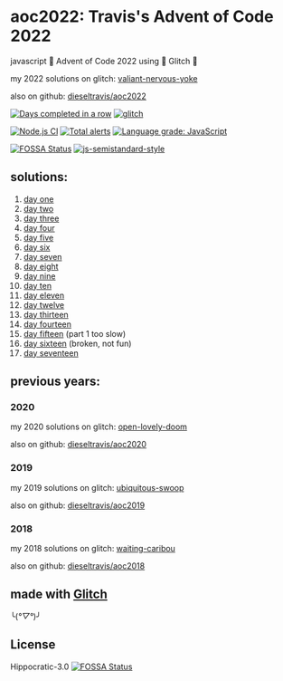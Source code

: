 # aoc2022: Travis's Advent of Code 2022

javascript 🎄 Advent of Code 2022 using 🎏 Glitch 🎏

my 2022 solutions on glitch: [valiant-nervous-yoke](https://valiant-nervous-yoke.glitch.me/)

also on github: [dieseltravis/aoc2022](https://github.com/dieseltravis/aoc2022)

[![Days completed in a row](https://img.shields.io/badge/⭐%20days%20in%20a%20row-14-blueviolet)](https://adventofcode.com/2022/) [![glitch](https://shields.io/badge/glitch-%F0%9F%91%8D%F0%9F%8E%8F-blue?logo=glitch&logoColor=violet)](https://glitch.com/)

[![Node.js CI](https://github.com/dieseltravis/aoc2022/actions/workflows/node.js.yml/badge.svg)](https://github.com/dieseltravis/aoc2022/actions/workflows/node.js.yml) [![Total alerts](https://img.shields.io/lgtm/alerts/g/dieseltravis/aoc2022.svg?logo=lgtm&logoWidth=18)](https://lgtm.com/projects/g/dieseltravis/aoc2022/alerts/) [![Language grade: JavaScript](https://img.shields.io/lgtm/grade/javascript/g/dieseltravis/aoc2022.svg?logo=lgtm&logoWidth=18)](https://lgtm.com/projects/g/dieseltravis/aoc2022/context:javascript)

<!-- 
broken:
[![node dependencies](https://david-dm.org/dieseltravis/aoc2022.svg)](https://david-dm.org/dieseltravis/aoc2022)
--> 

[![FOSSA Status](https://app.fossa.com/api/projects/git%2Bgithub.com%2Fdieseltravis%2Faoc2022.svg?type=shield)](https://app.fossa.com/projects/git%2Bgithub.com%2Fdieseltravis%2Faoc2022?ref=badge_shield) [![js-semistandard-style](https://img.shields.io/badge/code%20style-semistandard-brightgreen.svg?logo=javascript)](https://github.com/standard/semistandard)

## solutions:

1. [day one](https://valiant-nervous-yoke.glitch.me/day/01)
2. [day two](https://valiant-nervous-yoke.glitch.me/day/02)
3. [day three](https://valiant-nervous-yoke.glitch.me/day/03)
4. [day four](https://valiant-nervous-yoke.glitch.me/day/04)
5. [day five](https://valiant-nervous-yoke.glitch.me/day/05)
6. [day six](https://valiant-nervous-yoke.glitch.me/day/06)
7. [day seven](https://valiant-nervous-yoke.glitch.me/day/07)
8. [day eight](https://valiant-nervous-yoke.glitch.me/day/08)
9. [day nine](https://valiant-nervous-yoke.glitch.me/day/09)
10. [day ten](https://valiant-nervous-yoke.glitch.me/day/10)
11. [day eleven](https://valiant-nervous-yoke.glitch.me/day/11)
12. [day twelve](https://valiant-nervous-yoke.glitch.me/day/12)
13. [day thirteen](https://valiant-nervous-yoke.glitch.me/day/13)
14. [day fourteen](https://valiant-nervous-yoke.glitch.me/day/14)
15. [day fifteen](https://valiant-nervous-yoke.glitch.me/day/15) (part 1 too slow)
16. [day sixteen](https://valiant-nervous-yoke.glitch.me/day/16) (broken, not fun)
17. [day seventeen](https://valiant-nervous-yoke.glitch.me/day/17)
<!-- 
18. [day eighteen](https://valiant-nervous-yoke.glitch.me/day/18)
19. [day nineteen](https://valiant-nervous-yoke.glitch.me/day/19)
20. [day twenty](https://valiant-nervous-yoke.glitch.me/day/20)
21. [day twentyone](https://valiant-nervous-yoke.glitch.me/day/21)
22. [day twentytwo](https://valiant-nervous-yoke.glitch.me/day/22)
23. [day twentythree](https://valiant-nervous-yoke.glitch.me/day/23)
24. [day twentyfour](https://valiant-nervous-yoke.glitch.me/day/24)
25. [day twentyfive](https://valiant-nervous-yoke.glitch.me/day/25)
-->

## previous years:

### 2020

my 2020 solutions on glitch: [open-lovely-doom](https://open-lovely-doom.glitch.me/)

also on github: [dieseltravis/aoc2020](https://github.com/dieseltravis/aoc2020)

### 2019

my 2019 solutions on glitch: [ubiquitous-swoop](https://ubiquitous-swoop.glitch.me/)

also on github: [dieseltravis/aoc2019](https://github.com/dieseltravis/aoc2019)

### 2018

my 2018 solutions on glitch: [waiting-caribou](https://waiting-caribou.glitch.me/)

also on github: [dieseltravis/aoc2018](https://github.com/dieseltravis/aoc2018)

## made with [Glitch](https://glitch.com/)

╰(*°▽°*)╯

## License
Hippocratic-3.0
[![FOSSA Status](https://app.fossa.com/api/projects/git%2Bgithub.com%2Fdieseltravis%2Faoc2022.svg?type=large)](https://app.fossa.com/projects/git%2Bgithub.com%2Fdieseltravis%2Faoc2022?ref=badge_large)
